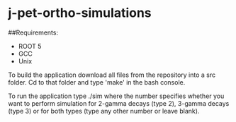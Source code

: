 # j-pet-ortho-simulations

##Requirements:
+ ROOT 5
+ GCC
+ Unix

To build the application download all files from the repository into a src folder. Cd to that folder
and type 'make' in the bash console.

To run the application type ./sim <number>
where the number specifies whether you want to perform simulation for 2-gamma decays (type 2), 3-gamma 
decays (type 3) or for both types (type any other number or leave blank).
